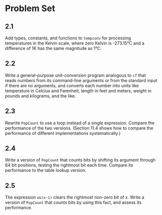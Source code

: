 # Problem Set

## 2.1
Add types, constants, and functions to ```tempconv``` for processing temperatures in the Kelvin scale, where zero Kelvin is -273.15&deg;C and a difference of 1K has the same magnitude as 1&deg;C.

## 2.2
Write a general-purpose unit-conversion program analogous to ```cf``` that reads numbers from its command-line arguments or from the standard input if there are no arguments, and converts each number into units like temperature in Celcius and Farenheit, length in feet and meters, weight in pounds and kilograms, and the like.

## 2.3
Rewrite ```PopCount``` to use a loop instead of a single expression. Compare the performance of the two versions. (Section 11.4 shows how to compare the performance of different implementations systematically.)

## 2.4
Write a version of ```PopCount``` that counts bits by shifting its argument through 64 bit positions, testing the rightmost bit each time. Compare its performance to the table lookup version.

## 2.5
The expression ```x&(x-1)``` clears the rightmost non-zero bit of x. Write a version of ```PopCount``` that counts bits by using this fact, and assess its performance.
